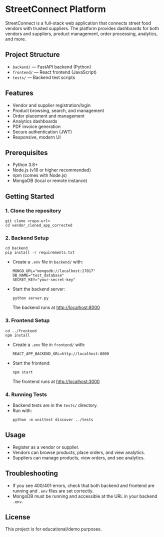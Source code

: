 # StreetConnect Platform

StreetConnect is a full-stack web application that connects street food vendors with trusted suppliers. The platform provides dashboards for both vendors and suppliers, product management, order processing, analytics, and more.

## Project Structure

- `backend/` — FastAPI backend (Python)
- `frontend/` — React frontend (JavaScript)
- `tests/` — Backend test scripts

## Features
- Vendor and supplier registration/login
- Product browsing, search, and management
- Order placement and management
- Analytics dashboards
- PDF invoice generation
- Secure authentication (JWT)
- Responsive, modern UI

## Prerequisites
- Python 3.8+
- Node.js (v16 or higher recommended)
- npm (comes with Node.js)
- MongoDB (local or remote instance)

## Getting Started

### 1. Clone the repository

```
git clone <repo-url>
cd vendor_cloned_app_corrected
```

### 2. Backend Setup

```
cd backend
pip install -r requirements.txt
```

- Create a `.env` file in `backend/` with:
  ```
  MONGO_URL="mongodb://localhost:27017"
  DB_NAME="test_database"
  SECRET_KEY="your-secret-key"
  ```
- Start the backend server:
  ```
  python server.py
  ```
  The backend runs at [http://localhost:8000](http://localhost:8000)

### 3. Frontend Setup

```
cd ../frontend
npm install
```
- Create a `.env` file in `frontend/` with:
  ```
  REACT_APP_BACKEND_URL=http://localhost:8000
  ```
- Start the frontend:
  ```
  npm start
  ```
  The frontend runs at [http://localhost:3000](http://localhost:3000)

### 4. Running Tests
- Backend tests are in the `tests/` directory.
- Run with:
  ```
  python -m unittest discover ../tests
  ```

## Usage
- Register as a vendor or supplier.
- Vendors can browse products, place orders, and view analytics.
- Suppliers can manage products, view orders, and see analytics.

## Troubleshooting
- If you see 400/401 errors, check that both backend and frontend are running and `.env` files are set correctly.
- MongoDB must be running and accessible at the URL in your backend `.env`.

## License
This project is for educational/demo purposes.